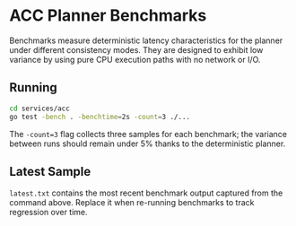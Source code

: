 # ACC Planner Benchmarks

Benchmarks measure deterministic latency characteristics for the planner under different
consistency modes. They are designed to exhibit low variance by using pure CPU execution paths
with no network or I/O.

## Running

```bash
cd services/acc
go test -bench . -benchtime=2s -count=3 ./...
```

The `-count=3` flag collects three samples for each benchmark; the variance between runs should
remain under 5% thanks to the deterministic planner.

## Latest Sample

`latest.txt` contains the most recent benchmark output captured from the command above. Replace it
when re-running benchmarks to track regression over time.
